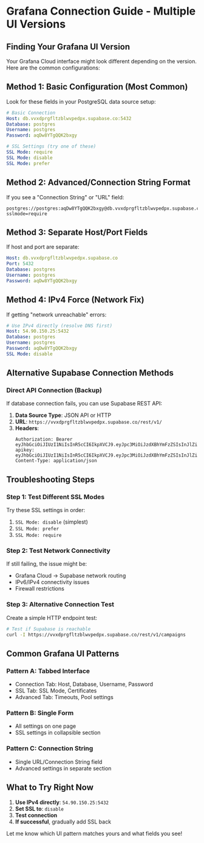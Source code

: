 # Grafana Connection Guide - Multiple UI Versions

## Finding Your Grafana UI Version

Your Grafana Cloud interface might look different depending on the version. Here are the common configurations:

## Method 1: Basic Configuration (Most Common)

Look for these fields in your PostgreSQL data source setup:

```yaml
# Basic Connection
Host: db.vvxdprgfltzblwvpedpx.supabase.co:5432
Database: postgres
Username: postgres
Password: aqDw8YTgQQK2bxgy

# SSL Settings (try one of these)
SSL Mode: require
SSL Mode: disable
SSL Mode: prefer
```

## Method 2: Advanced/Connection String Format

If you see a "Connection String" or "URL" field:

```
postgres://postgres:aqDw8YTgQQK2bxgy@db.vvxdprgfltzblwvpedpx.supabase.co:5432/postgres?sslmode=require
```

## Method 3: Separate Host/Port Fields

If host and port are separate:

```yaml
Host: db.vvxdprgfltzblwvpedpx.supabase.co
Port: 5432
Database: postgres
Username: postgres
Password: aqDw8YTgQQK2bxgy
```

## Method 4: IPv4 Force (Network Fix)

If getting "network unreachable" errors:

```yaml
# Use IPv4 directly (resolve DNS first)
Host: 54.90.150.25:5432
Database: postgres  
Username: postgres
Password: aqDw8YTgQQK2bxgy
SSL Mode: disable
```

## Alternative Supabase Connection Methods

### Direct API Connection (Backup)

If database connection fails, you can use Supabase REST API:

1. **Data Source Type**: JSON API or HTTP
2. **URL**: `https://vvxdprgfltzblwvpedpx.supabase.co/rest/v1/`
3. **Headers**:
   ```
   Authorization: Bearer eyJhbGciOiJIUzI1NiIsInR5cCI6IkpXVCJ9.eyJpc3MiOiJzdXBhYmFzZSIsInJlZiI6InZ2eGRwcmdmbHR6Ymx3dnBlZHB4Iiwicm9sZSI6ImFub24iLCJpYXQiOjE3MjQ3MTgzOTksImV4cCI6MjA0MDI5NDM5OX0.TZ9kR6FfNvnZMJF9P6NX6rYSVfM3LRw7BfGK7U6YXwc
   apikey: eyJhbGciOiJIUzI1NiIsInR5cCI6IkpXVCJ9.eyJpc3MiOiJzdXBhYmFzZSIsInJlZiI6InZ2eGRwcmdmbHR6Ymx3dnBlZHB4Iiwicm9sZSI6ImFub24iLCJpYXQiOjE3MjQ3MTgzOTksImV4cCI6MjA0MDI5NDM5OX0.TZ9kR6FfNvnZMJF9P6NX6rYSVfM3LRw7BfGK7U6YXwc
   Content-Type: application/json
   ```

## Troubleshooting Steps

### Step 1: Test Different SSL Modes

Try these SSL settings in order:
1. `SSL Mode: disable` (simplest)
2. `SSL Mode: prefer`
3. `SSL Mode: require`

### Step 2: Test Network Connectivity

If still failing, the issue might be:
- Grafana Cloud → Supabase network routing
- IPv6/IPv4 connectivity issues
- Firewall restrictions

### Step 3: Alternative Connection Test

Create a simple HTTP endpoint test:

```bash
# Test if Supabase is reachable
curl -I https://vvxdprgfltzblwvpedpx.supabase.co/rest/v1/campaigns
```

## Common Grafana UI Patterns

### Pattern A: Tabbed Interface
- Connection Tab: Host, Database, Username, Password
- SSL Tab: SSL Mode, Certificates
- Advanced Tab: Timeouts, Pool settings

### Pattern B: Single Form
- All settings on one page
- SSL settings in collapsible section

### Pattern C: Connection String
- Single URL/Connection String field
- Advanced settings in separate section

## What to Try Right Now

1. **Use IPv4 directly**: `54.90.150.25:5432`
2. **Set SSL to**: `disable` 
3. **Test connection**
4. **If successful**, gradually add SSL back

Let me know which UI pattern matches yours and what fields you see!